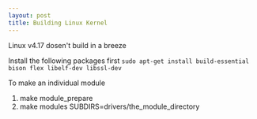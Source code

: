 ```yaml
---
layout: post
title: Building Linux Kernel
---
```


Linux v4.17 dosen't build in a breeze


Install the following packages first
    `sudo apt-get install build-essential bison flex libelf-dev libssl-dev`

To make an individual module
1. make module_prepare
2. make modules SUBDIRS=drivers/the_module_directory



